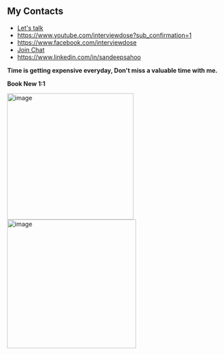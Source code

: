 ## My Contacts
- [Let's talk](https://topmate.io/ersandeep)
- https://www.youtube.com/interviewdose?sub_confirmation=1
- https://www.facebook.com/interviewdose
- [Join Chat](https://discord.gg/hEw7kbwu)
- https://www.linkedin.com/in/sandeepsahoo

**Time is getting expensive everyday, Don't miss a valuable time with me.**

**Book New 1:1**

  <!-- a href="https://topmate.io/ersandeep/396576">
    <img width="294" alt="image" src="https://github.com/sandipsahoo2k2/my/assets/5547869/d8a61203-a4a9-44e1-9761-9b9055c4d96a">
  </a -->
  <a href="https://topmate.io/ersandeep/396576">
    <img width="294" alt="image" src="https://github.com/sandipsahoo2k2/my/assets/5547869/4c869042-5194-4956-9883-d1900a7b81fa">
  </a>
  
  <a href="https://topmate.io/ersandeep/396576">
    <img width="300" alt="image" src="https://github.com/sandipsahoo2k2/my/assets/5547869/2fa8d56e-1e13-452d-84e5-3a0320ce2713">
  </a>



